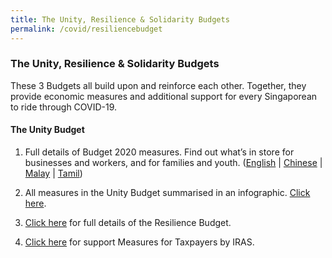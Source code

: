 ```yaml
---
title: The Unity, Resilience & Solidarity Budgets
permalink: /covid/resiliencebudget
---
```


### **The Unity, Resilience & Solidarity Budgets**

These 3 Budgets all build upon and reinforce each other. Together, they provide economic measures and additional support for every Singaporean to ride through COVID-19.

#### **The Unity Budget**

1. Full details of Budget 2020 measures. Find out what’s in store for businesses and workers, and for families and youth. (<a href="https://www.singaporebudget.gov.sg/budget_2020/budget-measures/budget-booklet/budget-booklet-eng" target='_blank'>English</a> | <a href="https://www.singaporebudget.gov.sg/budget_2020/budget-measures/budget-booklet/budget-booklet-chi" target='_blank'>Chinese</a> | <a href="https://www.singaporebudget.gov.sg/budget_2020/budget-measures/budget-booklet/budget-booklet-mal" target='_blank'>Malay</a> | <a href="https://www.singaporebudget.gov.sg/budget_2020/budget-measures/budget-booklet/budget-booklet-tml" target='_blank'>Tamil</a>)  

2. All measures in the Unity Budget summarised in an infographic. <a href="https://www.singaporebudget.gov.sg/docs/default-source/budget_2020/download/pdf/fy2020_budget_summary.pdf" target='_blank'>Click here</a>.

2. <a href='https://www.singaporebudget.gov.sg/docs/default-source/budget_2020/download/pdf/fy2020_supplementary_budget_booklet_eng.PDF' target="_blank">Click here</a> for full details of the Resilience Budget.

4. <a href='https://www.iras.gov.sg/irashome/News-and-Events/Singapore-Budget/Resilience-Budget---Support-Measures-for-Taxpayers/' target="_blank">Click here</a> for support Measures for Taxpayers by IRAS. 
